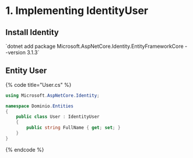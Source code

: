 # 1. Implementing IdentityUser

## Install Identity

\`dotnet add package Microsoft.AspNetCore.Identity.EntityFrameworkCore --version 3.1.3\`

## Entity User

{% code title="User.cs" %}
```csharp
using Microsoft.AspNetCore.Identity;

namespace Dominio.Entities
{
    public class User : IdentityUser
    {
        public string FullName { get; set; }
    }
}
```
{% endcode %}

